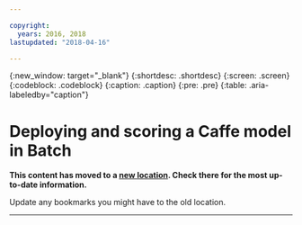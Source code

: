 ```yaml
---

copyright:
  years: 2016, 2018
lastupdated: "2018-04-16"

---
```

{:new_window: target="_blank"}
{:shortdesc: .shortdesc}
{:screen: .screen}
{:codeblock: .codeblock}
{:caption: .caption}
{:pre: .pre}
{:table: .aria-labeledby="caption"}

# Deploying and scoring a Caffe model in Batch

**This content has moved to a [new location](https://dataplatform.ibm.com/docs/content/analyze-data/pm_service_api_caffe_batch.html). Check there for the most up-to-date information.** 

Update any bookmarks you might have to the old location.


_____________
